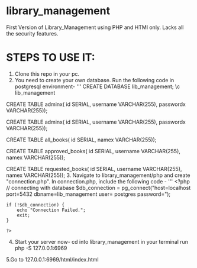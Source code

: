 # library_management
First Version of Library_Management using PHP and HTMl only.
Lacks all the security features.
# STEPS TO USE IT:
1. Clone this repo in your pc.
2. You need to create your own database. Run the following code in postgresql environment-
  '''
  CREATE DATABASE lib_management;
  \c lib_management
  
  CREATE TABLE adminx(
  id SERIAL,
  username VARCHAR(255),
  passwordx VARCHAR(255));
  
  CREATE TABLE adminx(
  id SERIAL,
  username VARCHAR(255),
  passwordx VARCHAR(255));
  
  CREATE TABLE all_books(
  id SERIAL,
  namex VARCHAR(255));
  
  CREATE TABLE approved_books(
  id SERIAL,
  username VARCHAR(255),
  namex VARCHAR(255));
  
  CREATE TABLE requested_books(
  id SERIAL,
  username VARCHAR(255),
  namex VARCHAR(255));
 3. Navigate to library_management/php and create "connection.php".
    In connection.php, include the following code -
    '''
    <?php 
    // connecting with database
    $db_connection = pg_connect("host=localhost port=5432 dbname=lib_management user= postgres password=");
    

    if (!$db_connection) {
        echo "Connection Failed.";
        exit;
    }
    
    ?>
  4. Start your server now-
    cd into library_management in your terminal
    run php -S 127.0.0.1:6969
   
  5.Go to 127.0.0.1:6969/html/index.html
    
  
  
  
